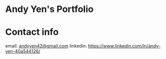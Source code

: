 # Andy Yen's Portfolio

# Contact info
email: andyyen42@gmail.com
linkedin: https://www.linkedin.com/in/andy-yen-40a544126/
